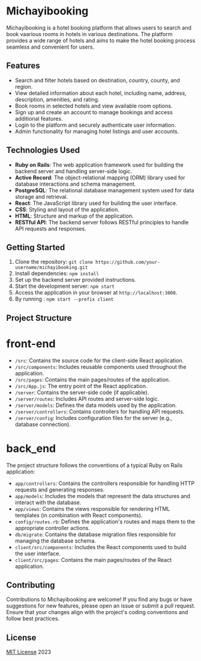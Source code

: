 # Michayibooking

Michayibooking is a hotel booking platform that allows users to search and book vaarious rooms in hotels in various destinations. The platform provides a wide range of hotels and aims to make the hotel booking process seamless and convenient for users.

## Features

- Search and filter hotels based on destination, country, county, and region.
- View detailed information about each hotel, including name, address, description, amenities, and rating.
- Book rooms in selected hotels and view available room options.
- Sign up and create an account to manage bookings and access additional features.
- Login to the platform and securely authenticate user information.
- Admin functionality for managing hotel listings and user accounts.

## Technologies Used


- **Ruby on Rails**: The web application framework used for building the backend server and handling server-side logic.
- **Active Record**: The object-relational mapping (ORM) library used for database interactions and schema management.
- **PostgreSQL**: The relational database management system used for data storage and retrieval.
- **React**: The JavaScript library used for building the user interface.
- **CSS**: Styling and layout of the application.
- **HTML**: Structure and markup of the application.
- **RESTful API**: The backend server follows RESTful principles to handle API requests and responses.

## Getting Started

1. Clone the repository: `git clone https://github.com/your-username/michayibooking.git`
2. Install dependencies: `npm install`
3. Set up the backend server provided instructions.
4. Start the development server: `npm start`
5. Access the application in your browser at `http://localhost:3000`.
6. By running : `npm start --prefix client`

## Project Structure
 # front-end

- `/src`: Contains the source code for the client-side React application.
- `/src/components`: Includes reusable components used throughout the application.
- `/src/pages`: Contains the main pages/routes of the application.
- `/src/App.js`: The entry point of the React application.
- `/server`: Contains the server-side code (if applicable).
- `/server/routes`: Includes API routes and server-side logic.
- `/server/models`: Defines the data models used by the application.
- `/server/controllers`: Contains controllers for handling API requests.
- `/server/config`: Includes configuration files for the server (e.g., database connection).

# back_end

The project structure follows the conventions of a typical Ruby on Rails application:

- `app/controllers`: Contains the controllers responsible for handling HTTP requests and generating responses.
- `app/models`: Includes the models that represent the data structures and interact with the database.
- `app/views`: Contains the views responsible for rendering HTML templates (in combination with React components).
- `config/routes.rb`: Defines the application's routes and maps them to the appropriate controller actions.
- `db/migrate`: Contains the database migration files responsible for managing the database schema.
- `client/src/components`: Includes the React components used to build the user interface.
- `client/src/pages`: Contains the main pages/routes of the React application.


## Contributing

Contributions to Michayibooking are welcome! If you find any bugs or have suggestions for new features, please open an issue or submit a pull request. Ensure that your changes align with the project's coding conventions and follow best practices.

## License

[MIT License](Michal) 2023

